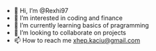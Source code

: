 - 👋 Hi, I’m @Rexhi97
- 👀 I’m interested in coding and finance
- 🌱 I’m currently learning basics of pragramming
- 💞️ I’m looking to collaborate on projects
- 📫 How to reach me xhep.kaciu@gmail.com

<!---
Rexhi97/Rexhi97 is a ✨ special ✨ repository because its `README.md` (this file) appears on your GitHub profile.
You can click the Preview link to take a look at your changes.
--->
